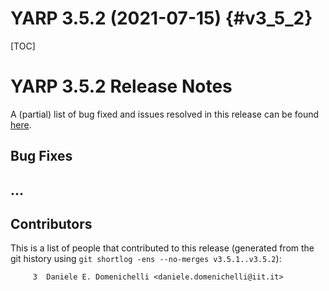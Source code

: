 YARP 3.5.2 (2021-07-15)                                                {#v3_5_2}
=======================

[TOC]

YARP 3.5.2 Release Notes
========================


A (partial) list of bug fixed and issues resolved in this release can be found
[here](https://github.com/robotology/yarp/issues?q=label%3A%22Fixed+in%3A+YARP+v3.5.2%22).


Bug Fixes
---------

## ...

Contributors
------------

This is a list of people that contributed to this release (generated from the
git history using `git shortlog -ens --no-merges v3.5.1..v3.5.2`):

```
     3	Daniele E. Domenichelli <daniele.domenichelli@iit.it>
```
